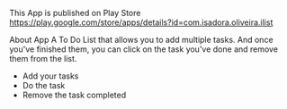 This App is published on Play Store
https://play.google.com/store/apps/details?id=com.isadora.oliveira.ilist

About App
A To Do List that allows you to add multiple tasks. And once you've finished them, you can click on the task you've done and remove them from the list.

- Add your tasks
- Do the task
- Remove the task completed
